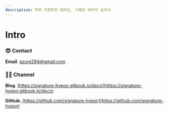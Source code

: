 ```yaml
---
description: 딱히 거창하진 않아도, 기록은 해두자 싶어서
---
```


# Intro

### 😎 Contact <a href="#contact" id="contact"></a>

**Email**. [azure294@gmail.com](mailto:azure294@gmail.com)

### 👨‍💻 Channel <a href="#channel" id="channel"></a>

**Blog**. [https://signature-hyeon.gitbook.io/docs](https://signature-hyeon.gitbook.io/docs)

**Github.**[ ](https://github.com/sa46lll)[https://github.com/signature-hyeon](https://github.com/signature-hyeon)
